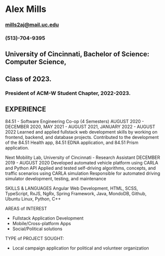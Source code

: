 # **Alex Mills**
### mills2aj@mail.uc.edu
### (513)-704-9395

## University of Cincinnati, Bachelor of Science: Computer Science,
## Class of 2023.
### President of ACM-W Student Chapter, 2022-2023.

## **EXPERIENCE**
84.51 - Software Engineering Co-op (4 Semesters)
AUGUST 2020 - DECEMBER 2020, MAY 2021 - AUGUST 2021, JANUARY 2022 - AUGUST 2022
Learned and applied fullstack web development skills by working on frontend, backend, and database projects.
Contributed to the development of the 84.51 Health app, 84.51 EDNA application, and 84.51 Prism application.

Next Mobility Lab,  University of Cincinnati - Research Assistant
DECEMBER 2019 - AUGUST 2020
Developed automated vehicle platform using CARLA and Python API
Applied and tested self-driving algorithms, concepts, and traffic scenarios using CARLA simulation
Responsible for automated driving simulator development, testing, and maintenance

SKILLS & LANGUAGES
Angular Web Development, HTML, SCSS, TypeScript, RxJS, NgRx, Spring Framework, Java, MondoDB, Github, Ubuntu Linux, Python, C++

AREAS of INTEREST
- Fullstack Application Development
- Mobile/Cross-platform Apps
- Social/Political solutions

TYPE of PROJECT SOUGHT:
- Local campaign application for political and volunteer organization






